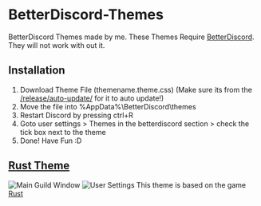 # BetterDiscord-Themes
BetterDiscord Themes made by me.
These Themes Require [BetterDiscord](https://betterdiscord.net/home/). They will not work with out it.

## Installation
1. Download Theme File (themename.theme.css) (Make sure its from the [/release/auto-update/](/release/auto-update/) for it to auto update!)
2. Move the file into %AppData%\BetterDiscord\themes
3. Restart Discord by pressing ctrl+R
4. Goto user settings > Themes in the betterdiscord section > check the tick box next to the theme
5. Done! Have Fun :D

## [Rust Theme](/release/auto-update/rust.theme.css)
![Main Guild Window](https://i.imgur.com/oek4sd0.png)
![User Settings](https://i.imgur.com/Fu3wowX.png)
This theme is based on the game [Rust](https://rust.facepunch.com/)
